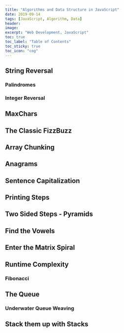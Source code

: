 ```yaml
---
title: "Algorithms and Data Structure in JavaScript"
date: 2019-09-14
tags: [JavaScript, Algorithm, Data]
header:
image:
excerpt: "Web Development, JavaScript"
toc: true
toc_label: "Table of Contents"
toc_sticky: true
toc_icon: "cog"
---
```


## String Reversal

### Palindromes

### Integer Reversal

## MaxChars

## The Classic FizzBuzz

## Array Chunking

## Anagrams

## Sentence Capitalization

## Printing Steps

## Two Sided Steps - Pyramids

## Find the Vowels

## Enter the Matrix Spiral

## Runtime Complexity

### Fibonacci

## The Queue

### Underwater Queue Weaving

## Stack them up with Stacks



